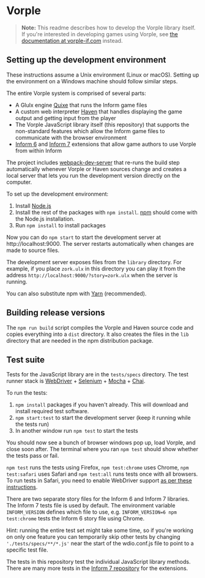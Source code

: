 # Vorple

> **Note:** This readme describes how to develop the Vorple library itself. If you're interested in developing games using Vorple, see [the documentation at vorple-if.com](https://vorple-if.com/docs/) instead.


## Setting up the development environment

These instructions assume a Unix environment (Linux or macOS). Setting up the environment on a Windows machine should follow similar steps.

The entire Vorple system is comprised of several parts:

* A Glulx engine [Quixe](https://github.com/erkyrath/quixe) that runs the Inform game files 
* A custom web interpreter [Haven](https://github.com/vorple/haven) that handles displaying the game output and getting input from the player
* The Vorple JavaScript library itself (this repository) that supports the non-standard features which allow the Inform game files to communicate with the browser environment 
* [Inform 6](https://github.com/vorple/inform6) and [Inform 7](https://github.com/vorple/inform7) extensions that allow game authors to use Vorple from within Inform

The project includes [webpack-dev-server](https://github.com/webpack/webpack-dev-server) that re-runs the build step automatically whenever Vorple or Haven sources change and creates a local server that lets you run the development version directly on the computer.

To set up the development environment:

1. Install [Node.js](https://nodejs.org)
2. Install the rest of the packages with `npm install`. [npm](https://www.npmjs.com) should come with the Node.js installation.  
3. Run `npm install` to install packages

Now you can do `npm start` to start the development server at http://localhost:9000. The server restarts automatically when changes are made to source files.

The development server exposes files from the `library` directory. For example, if you place `zork.ulx` in this directory you can play it from the address `http://localhost:9000/?story=zork.ulx` when the server is running.

You can also substitute npm with [Yarn](https://yarnpkg.com) (recommended). 


## Building release versions

The `npm run build` script compiles the Vorple and Haven source code and copies everything into a `dist` directory. It also creates the files in the `lib` directory that are needed in the npm distribution package.


## Test suite

Tests for the JavaScript library are in the `tests/specs` directory. The test runner stack is [WebDriver](http://webdriver.io) + [Selenium](https://www.seleniumhq.org) + [Mocha](https://mochajs.org) + [Chai](http://www.chaijs.com).

To run the tests:

1. `npm install` packages if you haven't already. This will download and install required test software. 
2. `npm start:test` to start the development server (keep it running while the tests run)
3. In another window run `npm test` to start the tests

You should now see a bunch of browser windows pop up, load Vorple, and close soon after. The terminal where you ran `npm test` should show whether the tests pass or fail.

`npm test` runs the tests using Firefox, `npm test:chrome` uses Chrome, `npm test:safari` uses Safari and `npm test:all` runs tests once with all browsers. To run tests in Safari, you need to enable WebDriver support [as per these instructions](https://developer.apple.com/documentation/webkit/testing_with_webdriver_in_safari#2957277).

There are two separate story files for the Inform 6 and Inform 7 libraries. The Inform 7 tests file is used by default. The environment variable `INFORM_VERSION` defines which file to use, e.g. `INFORM_VERSION=6 npm test:chrome` tests the Inform 6 story file using Chrome. 

Hint: running the entire test set might take some time, so if you're working on only one feature you can temporarily skip other tests by changing `'./tests/specs/**/*.js'` near the start of the wdio.conf.js file to point to a specific test file.  

The tests in this repository test the individual JavaScript library methods. There are many more tests in the [Inform 7 repository](https://github.com/vorple/inform7) for the extensions.